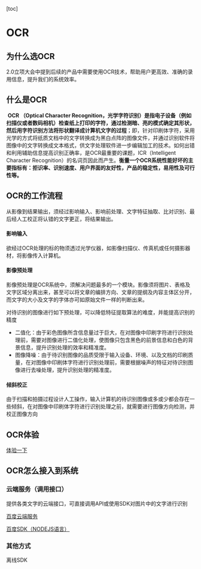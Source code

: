 [toc]

# OCR

## 为什么选OCR

2.0立项大会中提到后续的产品中需要使用OCR技术，帮助用户更高效、准确的录用信息，提升我们的系统效率。

## 什么是OCR

​			**OCR （Optical Character Recognition，光学字符识别）是指电子设备（例如扫描仪或者数码相机）检查纸上打印的字符，通过检测暗、亮的模式确定其形状，然后用字符识别方法将形状翻译成计算机文字的过程**；即，针对印刷体字符，采用光学的方式将纸质文档中的文字转换成为黑白点阵的图像文件，并通过识别软件将图像中的文字转换成文本格式，供文字处理软件进一步编辑加工的技术。如何出错和利用辅助信息提高识别正确率，是OCR最重要的课题，ICR（Intelligent Character Recognition）的名词页因此而产生。**衡量一个OCR系统性能好坏的主要指标有：拒识率、识别速度、用户界面的友好性，产品的稳定性，易用性及可行性等。**

## OCR的工作流程

从影像到结果输出，须经过影响输入、影响前处理、文字特征抽取、比对识别、最后经人工校正将认错的文字更正，将结果输出。

#### 影响输入

欲经过OCR处理的标的物须透过光学仪器，如影像扫描仪、传真机或任何摄影器材，将影像传入计算机。

#### 影像预处理

影像预处理是OCR系统中，须解决问题最多的一个模块。影像须将图片、表格及文字区域分离出来，甚至可以将文章的编排方向、文章的提纲及内容主体区分开，而文字的大小及文字的字体亦可如原始文件一样的判断出来。

对待识别的图像进行如下预处理，可以降低特征提取算法的难度，并能提高识别的精度

- 二值化：由于彩色图像所含信息量过于巨大，在对图像中印刷字符进行识别处理前，需要对图像进行二值化处理，使图像只包含黑色的前景信息和白色的背景信息，提升识别处理的效率和精准度。
- 图像降噪：由于待识别图像的品质受限于输入设备、环境、以及文档的印刷质量，在对图像中印刷体字符进行识别处理前，需要根据噪声的特征对待识别图像进行去噪处理，提升识别处理的精准度。

#### 倾斜校正

由于扫描和拍摄过程设计人工操作，输入计算机的待识别图像或多或少都会存在一些倾斜，在对图像中印刷体字符进行识别处理之前，就需要进行图像方向检测，并校正图像方向



## OCR体验

[体验一下](http://www.gkocr.com/web/index.html)

## OCR怎么接入到系统

### 云端服务（调用接口）

提供各类文字的云端接口，可直接调用API或使用SDK对图片中的文字进行识别

[百度云端服务](https://cloud.baidu.com/doc/OCR/s/Ek3h7xypm)

[百度SDK（NODEJS语言）](https://cloud.baidu.com/doc/OCR/s/Mk3h7ycqx)

### 其他方式

离线SDK